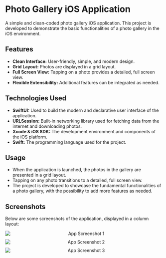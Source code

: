 # Photo Gallery iOS Application

A simple and clean-coded photo gallery iOS application. This project is developed to demonstrate the basic functionalities of a photo gallery in the iOS environment.

## Features

- **Clean Interface:** User-friendly, simple, and modern design.
- **Grid Layout:** Photos are displayed in a grid layout.
- **Full Screen View:** Tapping on a photo provides a detailed, full screen view.
- **Flexible Extensibility:** Additional features can be integrated as needed.

## Technologies Used

- **SwiftUI:** Used to build the modern and declarative user interface of the application.
- **URLSession:** Built-in networking library used for fetching data from the internet and downloading photos.
- **Xcode & iOS SDK:** The development environment and components of the iOS platform.
- **Swift:** The programming language used for the project.

## Usage

- When the application is launched, the photos in the gallery are presented in a grid layout.
- Tapping on any photo transitions to a detailed, full screen view.
- The project is developed to showcase the fundamental functionalities of a photo gallery, with the possibility to add more features as needed.

## Screenshots

Below are some screenshots of the application, displayed in a column layout:

<div align="center">
  <img src="assets/app_ss1.png" alt="App Screenshot 1" style="display: block; margin-bottom: 10px; max-width: 100%;" />
  <img src="assets/app_ss2.png" alt="App Screenshot 2" style="display: block; margin-bottom: 10px; max-width: 100%;" />
  <img src="assets/app_ss3.png" alt="App Screenshot 3" style="display: block; margin-bottom: 10px; max-width: 100%;" />
</div>
